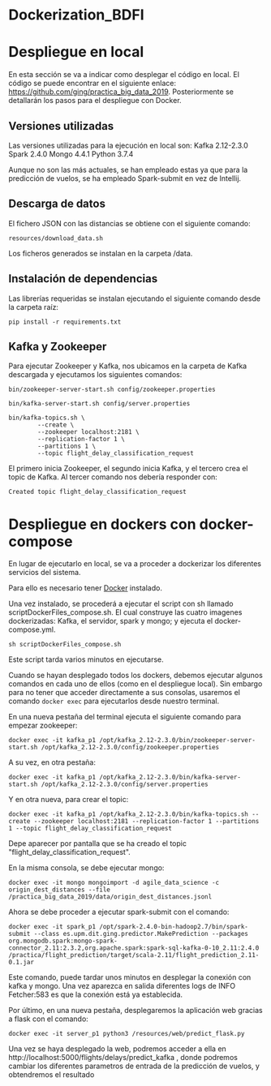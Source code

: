 # Dockerization_BDFI


# Despliegue en local

En esta sección se va a indicar como desplegar el código en local. El código se puede encontrar en el siguiente enlace: https://github.com/ging/practica_big_data_2019. Posteriormente se detallarán los pasos para el despliegue con Docker.

## Versiones utilizadas
Las versiones utilizadas para la ejecución en local son:
Kafka 2.12-2.3.0
Spark 2.4.0
Mongo 4.4.1
Python 3.7.4

Aunque no son las más actuales, se han empleado estas ya que para la predicción de vuelos, se ha empleado Spark-submit en vez de Intellij.

## Descarga de datos
El fichero JSON con las distancias se obtiene con el siguiente comando:

```
resources/download_data.sh
```

Los ficheros generados se instalan en la carpeta /data.

## Instalación de dependencias
Las librerías requeridas se instalan ejecutando el siguiente comando desde la carpeta raíz:

```
pip install -r requirements.txt
```

## Kafka y Zookeeper
Para ejecutar Zookeeper y Kafka, nos ubicamos en la carpeta de Kafka descargada y ejecutamos los siguientes comandos:

```
bin/zookeeper-server-start.sh config/zookeeper.properties

bin/kafka-server-start.sh config/server.properties

bin/kafka-topics.sh \
        --create \
        --zookeeper localhost:2181 \
        --replication-factor 1 \
        --partitions 1 \
        --topic flight_delay_classification_request

```

El primero inicia Zookeeper, el segundo inicia Kafka, y el tercero crea el topic de Kafka. Al tercer comando nos debería responder con:

```
Created topic flight_delay_classification_request
```

# Despliegue en dockers con docker-compose
 
En lugar de ejecutarlo en local, se va a proceder a dockerizar los diferentes servicios del sistema.

Para ello es necesario tener [Docker](https://docs.docker.com/install/) instalado.

Una vez instalado, se procederá a ejecutar el script con sh llamado scriptDockerFiles_compose.sh. El cual construye las cuatro imagenes dockerizadas: Kafka, el servidor, spark y mongo; y ejecuta el docker-compose.yml.

```
sh scriptDockerFiles_compose.sh
```
Este script tarda varios minutos en ejecutarse. 


Cuando se hayan desplegado todos los dockers, debemos ejecutar algunos comandos en cada uno de ellos (como en el despliegue local). Sin embargo para no tener que acceder directamente a sus consolas, usaremos el comando  ```docker exec``` para ejecutarlos desde nuestro terminal.

En una nueva pestaña del terminal ejecuta el siguiente comando para empezar zookeeper:
```
docker exec -it kafka_p1 /opt/kafka_2.12-2.3.0/bin/zookeeper-server-start.sh /opt/kafka_2.12-2.3.0/config/zookeeper.properties

```
A su vez, en otra pestaña:
```
docker exec -it kafka_p1 /opt/kafka_2.12-2.3.0/bin/kafka-server-start.sh /opt/kafka_2.12-2.3.0/config/server.properties

```
Y en otra nueva, para crear el topic:
```
docker exec -it kafka_p1 /opt/kafka_2.12-2.3.0/bin/kafka-topics.sh --create --zookeeper localhost:2181 --replication-factor 1 --partitions 1 --topic flight_delay_classification_request

```
Depe aparecer por pantalla que se ha creado el topic "flight_delay_classification_request". 

En la misma consola, se debe ejecutar mongo:
```
docker exec -it mongo mongoimport -d agile_data_science -c origin_dest_distances --file /practica_big_data_2019/data/origin_dest_distances.jsonl

```

Ahora se debe proceder a ejecutar spark-submit con el comando:

```
docker exec -it spark_p1 /opt/spark-2.4.0-bin-hadoop2.7/bin/spark-submit --class es.upm.dit.ging.predictor.MakePrediction --packages org.mongodb.spark:mongo-spark-connector_2.11:2.3.2,org.apache.spark:spark-sql-kafka-0-10_2.11:2.4.0 /practica/flight_prediction/target/scala-2.11/flight_prediction_2.11-0.1.jar

```
Este comando, puede tardar unos minutos en desplegar la conexión con kafka y mongo. Una vez aparezca en salida diferentes logs de INFO Fetcher:583 es que la conexión está ya establecida.

Por último, en una nueva pestaña, desplegaremos la aplicación web gracias a flask con el comando:

```
docker exec -it server_p1 python3 /resources/web/predict_flask.py
```

Una vez se haya desplegado la web, podremos acceder a ella en http://localhost:5000/flights/delays/predict_kafka , donde podremos cambiar los diferentes parametros de entrada de la predicción de vuelos, y obtendremos el resultado







